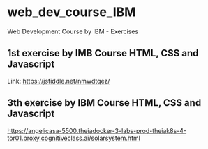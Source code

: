 # web_dev_course_IBM
Web Development Course by IBM - Exercises
## 1st exercise by IMB Course HTML, CSS and Javascript
Link:
https://jsfiddle.net/nmwdtqez/
## 3th exercise by IBM Course HTML, CSS and Javascript
https://angelicasa-5500.theiadocker-3-labs-prod-theiak8s-4-tor01.proxy.cognitiveclass.ai/solarsystem.html
